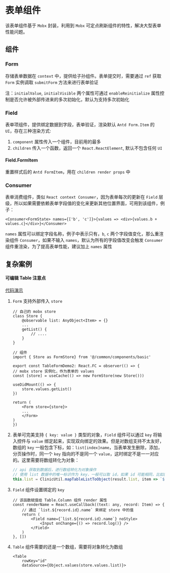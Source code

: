 # 表单组件

该表单组件基于 `Mobx` 封装，利用到 `Mobx` 可定点刷新组件的特性，解决大型表单性能问题。

## 组件

### Form

存储表单数据在 `context` 中，提供给子孙组件。表单提交时，需要通过 `ref` 获取 `Form` 实例调取 `submitForm` 方法来进行表单验证

注：`initialValue`, `initialVisible` 两个属性可通过 `enableReinitialize` 属性控制是否允许被外部传进来的多次初始化，默认为支持多次初始化

### Field

表单项组件，提供绑定数据到字段，表单验证，渲染默认 `Antd Form.Item` 的 `UI`，存在三种渲染方式:

1. `component` 属性传入一个组件，目前用的最多
2. `children` 传入一个函数，返回一个 `React.ReactElement`, 默认不包含任何 `UI`

#### Field.FormItem

重置样式后的 `Antd FormItem`，用在 `children render props` 中

### Consumer

表单消费组件，类似 `React context Consumer`，因为表单每次的更新在 `Field` 层级，所以如果需要依赖表单字段值的变化来更新其他位置界面，可用到该组件，例子：

```tsx
<Consumer<FormState> names={['b', 'c']}>{values => <div>{values.b + values.c}</div>}</Consumer>
```

`names` 属性可以绑定字段名称，例子中表示只有，`b`, `c` 两个字段值变化，那么重渲染组件 `Consumer`，如果不输入 `names`，默认为所有的字段值改变会触发 `Consumer` 组件重渲染，为了提高表单性能，建议加上 `names` 属性

## 复杂案例

#### 可编辑 Table 注意点

[代码演示](../../../../../storybook/common/components/basic/Form/Demo3/index.tsx)

1. `Form` 支持外部传入 `store`

   ```typescriptreact
   // 自己的 mobx store
   class Store {
       @observable list: AnyObject<Item> = {}
       ...
       getList() {
           // ....
       }
   }

   // 组件
   import { Store as FormStore} from '@/common/components/basic'

   export const TableFormDemo2: React.FC = observer(() => {
   // mobx store 实例化，作为表单的 values
   const [store] = useCache(() => new FormStore(new Store()))

   useDidMount(() => {
       store.values.getList()
   })

   return (
       <Form store={store}>
       ...
       </Form>
   )
   })
   ```

2. 表单可完美支持 `{ key: value }` 类型的对象，`Field` 组件可以通过 `key` 将输入控件与 `value` 绑定起来，实现双向绑定的效果。但是对数组支持不太友好，数组的 `key` 一般包含下标，如：`list[index]name`，当表单发生删除，添加，分页操作时，同一个 `key` 指向的不是同一个 `value`，这时绑定不是一一对应的。这里需要将数组转化为对象：

   ```typescript
   // api 获取到数据后，进行数组转化为对象操作
   // 使用 list 数据中的唯一标识作为 key，一般可以取 id，如果 id 可能相同，比如删除一条数组，新增时的 id 和之前删除的一样，可以使用 createTime，必须为唯一标识
   this.list = ClinicUtil.mapTableListToObject(result.list, item => `${item.id}`)
   ```

3. `Field` 组件设置绑定的 `key`

   ```typescriptreact
   // 该函数赋值给 Table.Column 组件 render 属性
   const renderName = React.useCallback((text: any, record: Item) => {
       // 通过 `list.${record.id}.name` 来绑定 store 中的值
       return (
           <Field name={`list.${record.id}.name`} noStyle>
               <Input onChange={() => record.log()} />
           </Field>
       )
   }, [])
   ```

4. `Table` 组件需要的还是一个数组，需要将对象转化为数组

   ```typescriptreact
   <Table
       rowKey="id"
       dataSource={Object.values(store.values.list)}>
   ```
